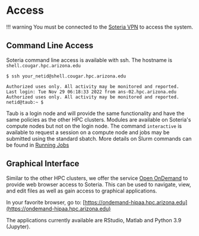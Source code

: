 # Access

!!! warning
    You must be connected to the [Soteria VPN](../prerequisites/) to access the system.

## Command Line Access

Soteria command line access is available with ssh. The hostname is ```shell.cougar.hpc.arizona.edu```

```
$ ssh your_netid@shell.cougar.hpc.arizona.edu
 
Authorized uses only. All activity may be monitored and reported.
Last login: Tue Nov 29 06:18:33 2022 from ans-02.hpc.arizona.edu
Authorized uses only. All activity may be monitored and reported.
netid@taub:~ $
```

Taub is a login node and will provide the same functionality and have the same policies as the other HPC clusters. Modules are available on Soteria's compute nodes but not on the login node. The command ```interactive``` is available to request a session on a compute node and jobs may be submitted using the standard sbatch. More details on Slurm commands can be found in [Running Jobs](../../running_jobs/batch_jobs/slurm_documentation/)

## Graphical Interface

Similar to the other HPC clusters, we offer the service [Open OnDemand](../../running_jobs/open_on_demand/overview/) to provide web browser access to Soteria. This can be used to navigate, view, and edit files as well as gain access to graphical applications.

In your favorite browser, go to: [https://ondemand-hipaa.hpc.arizona.edu](https://ondemand-hipaa.hpc.arizona.edu)

The applications currently available are  RStudio, Matlab and Python 3.9 (Jupyter). 